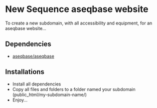 # New Sequence aseqbase website
To create a new subdomain, with all accessibility and equipment, for an aseqbase website...
## Dependencies
- <a href="http://github.com//aseqbase/aseqbase">aseqbase/aseqbase</a>
## Installations
- Install all dependencies
- Copy all files and folders to a folder named your subdomain (public_html/my-subdomain-name/)
- Enjoy...
